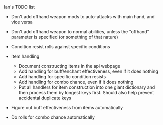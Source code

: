 Ian's TODO list

* Don't add offhand weapon mods to auto-attacks with main hand, and vice versa
* Don't add offhand weapon to normal abilities, unless the "offhand" parameter is specified (or something of that nature)
* Condition resist rolls against specific conditions

* Item handling
    * Document constructing items in the api webpage
    * Add handling for buff/enchant effectiveness, even if it does nothing
    * Add handling for specific condition resists
    * Add handling for combo chance, even if it does nothing
    * Put all handlers for item construction into one giant dictionary and then process them by longest keys first.
      Should also help prevent accidental duplicate keys

* Figure out buff effectiveness from items automatically
* Do rolls for combo chance automatically
